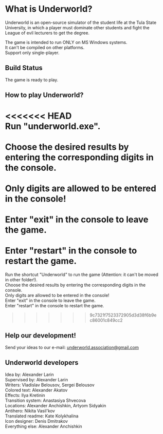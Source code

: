 What is Underworld?
===================

Underworld is an open-source simulator of the student 
life at the Tula State University, in which a player must 
dominate other students and fight the League of evil lecturers 
to get the degree.

The game is intended to run ONLY on MS Windows systems.
<br>It can't be compiled on other platforms.
<br>Support only single-player.


Build Status
------------

The game is ready to play. 

How to play Underworld?
------------

<<<<<<< HEAD
<br>Run "underworld.exe".</br>
<br>Choose the desired results by entering the corresponding digits in the console.</br>
<br>Only digits are allowed to be entered in the console!</br>
<br>Enter "exit" in the console to leave the game.</br>
<br>Enter "restart" in the console to restart the game.</br>
=======
Run the shortcut "Underworld" to run the game (Attention: it can't be moved in other folder!).
<br>Choose the desired results by entering the corresponding digits in the console.
<br>Only digits are allowed to be entered in the console!
<br>Enter "exit" in the console to leave the game.
<br>Enter "restart" in the console to restart the game.
>>>>>>> 9c7321f7523372905d3d38f6b9ec86001c849cc2

Help our development!
------------

Send your ideas to our e-mail: underworld.association@gmail.com


Underworld developers
------------

Idea by: Alexander Larin
<br>Supervised by: Alexander Larin
<br>Writers: Vladislav Belousov, Sergei Belousov
<br>Colored text: Alexander Akatov
<br>Effects: Ilya Kretinin
<br>Transition system: Anastasiya Shvecova
<br>Locations: Alexander Anchishkin, Artyom Sidyakin
<br>Antihero: Nikita Vasil'kov
<br>Translated readme: Kate Kolykhalina
<br>Icon designer: Denis Dmitrakov
<br>Everything else: Alexander Anchishkin
